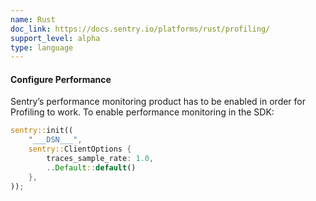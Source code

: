 ```yaml
---
name: Rust
doc_link: https://docs.sentry.io/platforms/rust/profiling/
support_level: alpha
type: language
---
```


#### Configure Performance

Sentry’s performance monitoring product has to be enabled in order for Profiling to work. To enable performance monitoring in the SDK:

```rust
sentry::init((
    "___DSN___",
    sentry::ClientOptions {
        traces_sample_rate: 1.0,
        ..Default::default()
    },
));
```

